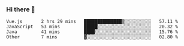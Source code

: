 ### Hi there 👋

<!--START_SECTION:waka-->

```text
Vue.js       2 hrs 29 mins   ██████████████▒░░░░░░░░░░   57.11 %
JavaScript   53 mins         █████░░░░░░░░░░░░░░░░░░░░   20.32 %
Java         41 mins         ████░░░░░░░░░░░░░░░░░░░░░   15.76 %
Other        7 mins          ▓░░░░░░░░░░░░░░░░░░░░░░░░   02.80 %
```

<!--END_SECTION:waka-->

<!--
**Jonas-VanHaeken/Jonas-VanHaeken** is a ✨ _special_ ✨ repository because its `README.md` (this file) appears on your GitHub profile.

Here are some ideas to get you started:

- 🔭 I’m currently working on ...
- 🌱 I’m currently learning ...
- 👯 I’m looking to collaborate on ...
- 🤔 I’m looking for help with ...
- 💬 Ask me about ...
- 📫 How to reach me: ...
- 😄 Pronouns: ...
- ⚡ Fun fact: ...
-->
